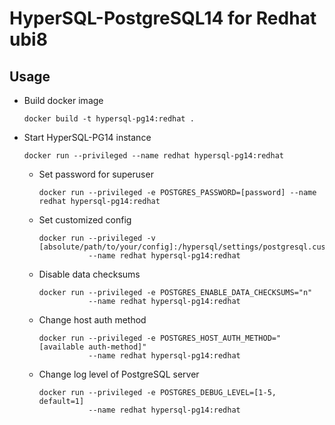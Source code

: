 # HyperSQL-PostgreSQL14 for Redhat ubi8

Usage
-----
- Build docker image
  ```
  docker build -t hypersql-pg14:redhat .
  ```
- Start HyperSQL-PG14 instance
  ```
  docker run --privileged --name redhat hypersql-pg14:redhat
  ```
  - Set password for superuser
    ```
    docker run --privileged -e POSTGRES_PASSWORD=[password] --name redhat hypersql-pg14:redhat
    ```
  - Set customized config
    ```
    docker run --privileged -v [absolute/path/to/your/config]:/hypersql/settings/postgresql.custom.conf
               --name redhat hypersql-pg14:redhat
    ```
  - Disable data checksums
    ```
    docker run --privileged -e POSTGRES_ENABLE_DATA_CHECKSUMS="n"
               --name redhat hypersql-pg14:redhat
    ```
  - Change host auth method
    ```
    docker run --privileged -e POSTGRES_HOST_AUTH_METHOD="[available auth-method]"
               --name redhat hypersql-pg14:redhat
    ```
  - Change log level of PostgreSQL server
    ```
    docker run --privileged -e POSTGRES_DEBUG_LEVEL=[1-5, default=1]
               --name redhat hypersql-pg14:redhat
    ```
